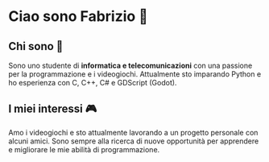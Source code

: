 # Ciao sono Fabrizio 👋


## Chi sono 🚀
Sono uno studente di **informatica e telecomunicazioni** con una passione per la programmazione e i videogiochi. Attualmente sto imparando Python e ho esperienza con C, C++, C# e GDScript (Godot).

## I miei interessi 🎮
Amo i videogiochi e sto attualmente lavorando a un progetto personale con alcuni amici. Sono sempre alla ricerca di nuove opportunità per apprendere e migliorare le mie abilità di programmazione.
